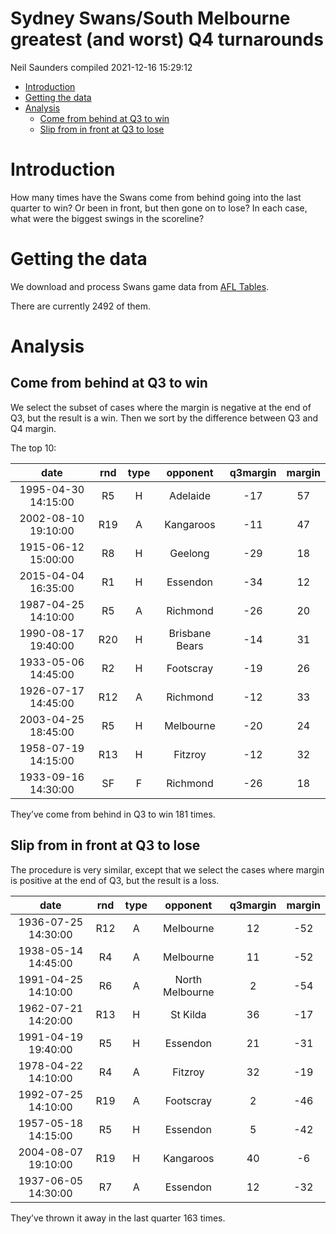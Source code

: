 Sydney Swans/South Melbourne greatest (and worst) Q4 turnarounds
================
Neil Saunders
compiled 2021-12-16 15:29:12

-   [Introduction](#introduction)
-   [Getting the data](#getting-the-data)
-   [Analysis](#analysis)
    -   [Come from behind at Q3 to win](#come-from-behind-at-q3-to-win)
    -   [Slip from in front at Q3 to
        lose](#slip-from-in-front-at-q3-to-lose)

# Introduction

How many times have the Swans come from behind going into the last
quarter to win? Or been in front, but then gone on to lose? In each
case, what were the biggest swings in the scoreline?

# Getting the data

We download and process Swans game data from [AFL
Tables](http://afltables.com).

There are currently 2492 of them.

# Analysis

## Come from behind at Q3 to win

We select the subset of cases where the margin is negative at the end of
Q3, but the result is a win. Then we sort by the difference between Q3
and Q4 margin.

The top 10:

|        date         | rnd | type |    opponent    | q3margin | margin |
|:-------------------:|:---:|:----:|:--------------:|:--------:|:------:|
| 1995-04-30 14:15:00 | R5  |  H   |    Adelaide    |   -17    |   57   |
| 2002-08-10 19:10:00 | R19 |  A   |   Kangaroos    |   -11    |   47   |
| 1915-06-12 15:00:00 | R8  |  H   |    Geelong     |   -29    |   18   |
| 2015-04-04 16:35:00 | R1  |  H   |    Essendon    |   -34    |   12   |
| 1987-04-25 14:10:00 | R5  |  A   |    Richmond    |   -26    |   20   |
| 1990-08-17 19:40:00 | R20 |  H   | Brisbane Bears |   -14    |   31   |
| 1933-05-06 14:45:00 | R2  |  H   |   Footscray    |   -19    |   26   |
| 1926-07-17 14:45:00 | R12 |  A   |    Richmond    |   -12    |   33   |
| 2003-04-25 18:45:00 | R5  |  H   |   Melbourne    |   -20    |   24   |
| 1958-07-19 14:15:00 | R13 |  H   |    Fitzroy     |   -12    |   32   |
| 1933-09-16 14:30:00 | SF  |  F   |    Richmond    |   -26    |   18   |

They’ve come from behind in Q3 to win 181 times.

## Slip from in front at Q3 to lose

The procedure is very similar, except that we select the cases where
margin is positive at the end of Q3, but the result is a loss.

|        date         | rnd | type |    opponent     | q3margin | margin |
|:-------------------:|:---:|:----:|:---------------:|:--------:|:------:|
| 1936-07-25 14:30:00 | R12 |  A   |    Melbourne    |    12    |  -52   |
| 1938-05-14 14:45:00 | R4  |  A   |    Melbourne    |    11    |  -52   |
| 1991-04-25 14:10:00 | R6  |  A   | North Melbourne |    2     |  -54   |
| 1962-07-21 14:20:00 | R13 |  H   |    St Kilda     |    36    |  -17   |
| 1991-04-19 19:40:00 | R5  |  H   |    Essendon     |    21    |  -31   |
| 1978-04-22 14:10:00 | R4  |  A   |     Fitzroy     |    32    |  -19   |
| 1992-07-25 14:10:00 | R19 |  A   |    Footscray    |    2     |  -46   |
| 1957-05-18 14:15:00 | R5  |  H   |    Essendon     |    5     |  -42   |
| 2004-08-07 19:10:00 | R19 |  H   |    Kangaroos    |    40    |   -6   |
| 1937-06-05 14:30:00 | R7  |  A   |    Essendon     |    12    |  -32   |

They’ve thrown it away in the last quarter 163 times.
